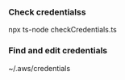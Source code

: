 ### Check credentialss

npx ts-node checkCredentials.ts

### Find and edit credentials

~/.aws/credentials
